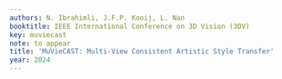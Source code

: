 ```yaml
---
authors: N. Ibrahimli, J.F.P. Kooij, L. Nan
booktitle: IEEE International Conference on 3D Vision (3DV)
key: muviecast
note: to appear
title: 'MuVieCAST: Multi-View Consistent Artistic Style Transfer'
year: 2024
---
```


